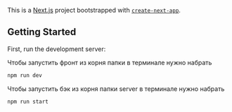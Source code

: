 This is a [Next.js](https://nextjs.org/) project bootstrapped with [`create-next-app`](https://github.com/vercel/next.js/tree/canary/packages/create-next-app).

## Getting Started

First, run the development server:

Чтобы запустить фронт из корня папки в терминале нужно набрать

```bash
npm run dev
```

Чтобы запустить бэк из корня папки server в терминале нужно набрать

```bash
npm run start
```
